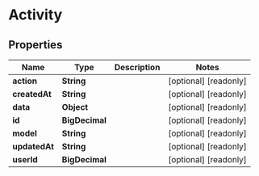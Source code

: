 

# Activity


## Properties

| Name | Type | Description | Notes |
|------------ | ------------- | ------------- | -------------|
|**action** | **String** |  |  [optional] [readonly] |
|**createdAt** | **String** |  |  [optional] [readonly] |
|**data** | **Object** |  |  [optional] [readonly] |
|**id** | **BigDecimal** |  |  [optional] [readonly] |
|**model** | **String** |  |  [optional] [readonly] |
|**updatedAt** | **String** |  |  [optional] [readonly] |
|**userId** | **BigDecimal** |  |  [optional] [readonly] |



